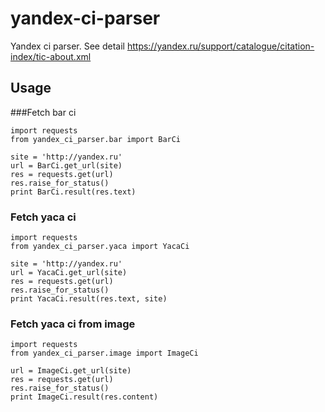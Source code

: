 # yandex-ci-parser
Yandex ci parser. See detail https://yandex.ru/support/catalogue/citation-index/tic-about.xml

## Usage

###Fetch bar ci
```
import requests
from yandex_ci_parser.bar import BarCi

site = 'http://yandex.ru'
url = BarCi.get_url(site)
res = requests.get(url)
res.raise_for_status()
print BarCi.result(res.text)
```

### Fetch yaca ci
```
import requests
from yandex_ci_parser.yaca import YacaCi

site = 'http://yandex.ru'
url = YacaCi.get_url(site)
res = requests.get(url)
res.raise_for_status()
print YacaCi.result(res.text, site)
```

### Fetch yaca ci from image
```
import requests
from yandex_ci_parser.image import ImageCi

url = ImageCi.get_url(site)
res = requests.get(url)
res.raise_for_status()
print ImageCi.result(res.content)
```

